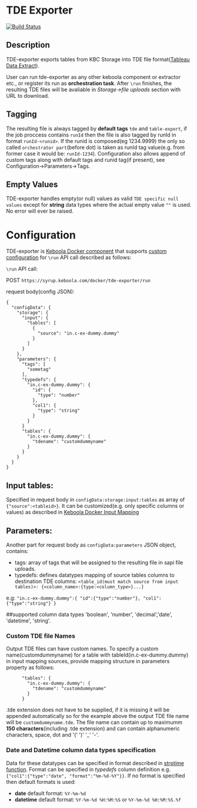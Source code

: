# TDE Exporter

[![Build Status](https://travis-ci.org/keboola/tde-exporter.svg?branch=master)](https://travis-ci.org/keboola/tde-exporter)

## Description

TDE-exporter exports tables from KBC Storage into TDE file format([Tableau Data Extract](http://www.tableau.com/about/blog/2014/7/understanding-tableau-data-extracts-part1)).

User can run tde-exporter as any other keboola component or extractor etc., or register its run as **orchestration task**. After `\run` finishes, the resulting TDE files will be avaliable in *Storage->file uploads* section with URL to download.

## Tagging
The resulting file is always tagged by **default tags** `tde` and `table-export`, if the job proccess contains `runId` then the file is also tagged by runId in format `runId-<runid>`. If the runid is composed(eg 1234.9999) the only so called `orchestrator part`(before dot) is taken as runId tag value(e.g. from former case it would be: `runId-1234`). Configuration also allows append of custom tags along with default tags and runid tag(if present), see Configuration->Parameters->Tags.

## Empty Values
TDE-exporter handles empty(or null) values as valid `TDE specific null values` except for **string** data types where the actual empty value `""` is used. No error will ever be raised.


# Configuration
TDE-exporter is [Keboola Docker component](https://github.com/keboola/docker-bundle) that supports [custom configuration](http://docs.kebooladocker.apiary.io/#reference/run/create-a-job/custom-configuration) for `\run` API call described as follows:

`\run` API call:

POST  `https://syrup.keboola.com/docker/tde-exporter/run`


request body(config JSON):

```
{
  "configData": {
    "storage": {
      "input": {
        "tables": [
          {
            "source": "in.c-ex-dummy.dummy"
          }
        ]
      }
    },
    "parameters": {
      "tags": [
        "sometag"
      ],
      "typedefs": {
        "in.c-ex-dummy.dummy": {
          "id": {
            "type": "number"
          },
          "col1": {
            "type": "string"
          }
        }
      }
      "tables": {
        "in.c-ex-dummy.dummy": {
          "tdename": "customdummyname"
        }
      }
    }
  }
}
```
## Input tables:
Specified in request body in `configData:storage:input:tables` as array of `{"source":<tableid>}`. It can be customized(e.g. only specific columns or values) as described in [Keboola Docker Input Mapping](https://github.com/keboola/docker-bundle/blob/master/ENVIRONMENT.md#input-mapping)
## Parameters:
Another part for request body as `configData:parameters` JSON object, contains:

* tags: array of tags that will be assigned to the resulting file in sapi file uploads.
* typedefs: defines datatypes mapping of source tables columns to destination TDE columns:  `<table_id(must match source from input tables)>: {<column_name>:{type:<column_type>}...}`

e.g:
`"in.c-ex-dummy.dummy":{
                   "id":{"type":"number"},
                            "col1": {"type":"string"}
        }`


##supported column data types
    'boolean', 'number', 'decimal','date', 'datetime', 'string'.
### Custom TDE file Names
 Output TDE files can have custom names. To specify a custom name(customdummyname) for a table with tableId(in.c-ex-dummy.dummy) in input mapping sources, provide mapping structure in parameters property as follows:
```
      "tables": {
        "in.c-ex-dummy.dummy": {
          "tdename": "customdummyname"
        }
      }
```
.tde extension does not have to be supplied, if it is missing it will be appended automatically so for the example above the output TDE file name will be `customdummyname.tde`. The file name can contain up to maximumm **150 characters**(including .tde extension) and can contain alphanumeric characters, space, dot and '(' ')' '_' '-'.

### Date and Datetime column data types specification
Data for these datatypes can be specified in format described in [strptime function](http://pubs.opengroup.org/onlinepubs/009695399/functions/strptime.html).  Format can be specified in *typedefs* column definition e.g. `{"col1":{"type":"date", "format":"%m-%d-%Y"}}`. If no format is specified then default formats is used:

* **date** default format: `%Y-%m-%d`
* **datetime** default format: `%Y-%m-%d %H:%M:%S` or `%Y-%m-%d %H:%M:%S.%f`
